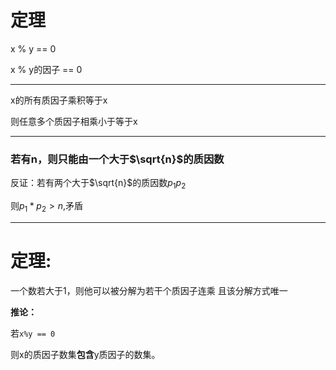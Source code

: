 
# 定理
x % y == 0

x % y的因子 == 0

---

x的所有质因子乘积等于x

则任意多个质因子相乘小于等于x

---
### 若有n，则只能由一个大于$\sqrt{n}$的质因数

反证：若有两个大于$\sqrt{n}$的质因数$p_1p_2$

则$p_1*p_2>n$,矛盾

---

# 定理:
一个数若大于1，则他可以被分解为若干个质因子连乘
且该分解方式唯一

**推论：**

若`x%y == 0`

则x的质因子数集**包含**y质因子的数集。


